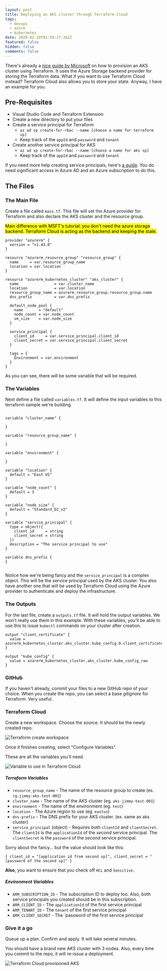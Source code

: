```yaml
---
layout: post
title: Deploying an AKS cluster through Terraform Cloud
tags:
  - devops
  - azure
  - kubernetes
date: 2020-02-10T01:59:27.362Z
featured: false
hidden: false
comments: false
---
```

There's already a [nice guide by Microsoft](https://docs.microsoft.com/en-us/azure/terraform/terraform-create-k8s-cluster-with-tf-and-aks) on how to provision an AKS cluster using Terraform. It uses the Azure Storage backend provider for storing the Terraform data. What if you want to use Terraform Cloud instead? Terraform Cloud also allows you to store your state. Anyway, I have an example for you.

<!--more-->

## Pre-Requisites

* Visual Studio Code and Terraform Extension
* Create a new directory to put your files
* Create a service principal for Terraform
  * `az ad sp create-for-rbac --name [choose a name for terraform sp]`
  * Keep track of the `appId` and `password` and `tenant`
* Create another service principal for AKS
  * `az ad sp create-for-rbac --name [choose a name for aks sp]`
  * Keep track of the `appId` and `password` and `tenant`

If you need more help creating service principals, here's [a guide](https://docs.microsoft.com/en-us/cli/azure/create-an-azure-service-principal-azure-cli?view=azure-cli-latest). You do need significant access in Azure AD and an Azure subscription to do this.

## The Files

### The Main File

Create a file called `main.tf`. This file will set the Azure provider for Terraform and also declare the AKS cluster and the resource group.

<mark>Main difference with MSFT's tutorial: you don't need the azure storage backend. Terraform Cloud is acting as the backend and keeping the state.</mark>

```hcl
provider "azurerm" {
  version = "=1.43.0"
}

resource "azurerm_resource_group" "resource_group" {
  name     = var.resource_group_name
  location = var.location
}

resource "azurerm_kubernetes_cluster" "aks_cluster" {
  name                = var.cluster_name
  location            = var.location
  resource_group_name = azurerm_resource_group.resource_group.name
  dns_prefix          = var.dns_prefix

  default_node_pool {
    name       = "default"
    node_count = var.node_count
    vm_size    = var.node_size
  }

  service_principal {
    client_id     = var.service_principal.client_id
    client_secret = var.service_principal.client_secret
  }

  tags = {
    Environment = var.environment
  }
}
```

As you can see, there will be some variable that will be required. 

### The Variables

Next define a file called `variables.tf`. It will define the input variables to this terraform sample we're building.

```hcl
﻿
variable "cluster_name" {

}

variable "resource_group_name" {

}

variable "environment" {

}

variable "location" {
  default = "East US"
}

variable "node_count" {
  default = 3
}

variable "node_size" {
  default = "Standard_D2_v2"
}

variable "service_principal" {
  type = object({
    client_id     = string
    client_secret = string
  })
  description = "The service principal to use"
}

variable dns_prefix {
}
﻿
```

Notice how we're being fancy and the `service_principal` is a complex object. This will be the service principal used by the AKS cluster. You also have another one that will be used by Terraform Cloud using the Azure provider to authenticate and deploy the infrastructure.

### The Outputs

For the last file, create a `outputs.tf` file. It will hold the output variables. We won't really use them in this example. With these variables, you'll be able to use this to issue `kubectl` commands on your cluster after creation.

```hcl
output "client_certificate" {
  value = azurerm_kubernetes_cluster.aks_cluster.kube_config.0.client_certificate
}

output "kube_config" {
  value = azurerm_kubernetes_cluster.aks_cluster.kube_config_raw
}
```

### GitHub

If you haven't already, commit your files to a new GitHub repo of your choice. When you create the repo, you can select a base *gitignore* for Terraform. Very useful.

### Terraform Cloud

Create a new workspace. Choose the source. It should be the newly created repo.

![](/assets/uploads/terraform_create_workspace.png "Terraform create workspace")

Once it finishes creating, select "Configure Variables".

These are all the variables you'll need.

![](/assets/uploads/aks_terraform_cloud.png#wide "Variable to use in Terraform Cloud")

##### Terraform Variables

* `resource_group_name` - The name of the resource group to create (ex. `rg-jimmy-aks-test-001`)
* `cluster_name` - The name of the AKS cluster (eg. `aks-jimmy-test-001`)
* `environment` - The name of the environment (eg. `test`)
* `location` - The Azure region to use (eg. `eastus`)
* `dns-prefix` - The DNS prefix for your AKS cluster. (ex. same as aks cluster)
* `service_principal` (object) - Requires both `clientId` and `clientSecret`. The `clientId` is the `applicationId` of the *second* service principal. The `clientSecret` is the `password` of the *second* service principal.

Sorry about the fancy... but the value should look like this:

```hcl
{ client_id = "[application id from second sp]", client_secret = "[password of the second sp]" }
```

**Also**, you want to ensure that you check off `HCL` and `Sensitive.`

##### Environment Variables

* `ARM_SUBSCRIPTION_ID` - The subscription ID to deploy too. Also, both service principals you created should be in this subscription.
* `ARM_CLIENT_ID` - The `applicationId` of the first service principal
* `ARM_TENANT_ID` - The `tenant` of the first service principal
* `ARM_CLIENT_SECRET` - The `password of the first service principal

### Give it a go

Queue up a plan. Confirm and apply. It will take several minutes.

You should have a brand new AKS cluster with 3 nodes. Also, every time you commit to the repo, it will re-issue a deployment.

![](/assets/uploads/terraform_aks_cloud_complete.png#wide "Terraform Cloud provisioned AKS")

